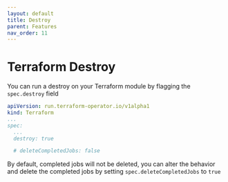 ```yaml
---
layout: default
title: Destroy
parent: Features
nav_order: 11
---
```


# Terraform Destroy
You can run a destroy on your Terraform module by flagging the `spec.destroy` field

```yaml
apiVersion: run.terraform-operator.io/v1alpha1
kind: Terraform
...
spec:
  ...
  destroy: true

  # deleteCompletedJobs: false
```

By default, completed jobs will not be deleted, you can alter the behavior and delete the completed jobs by setting `spec.deleteCompletedJobs` to `true`